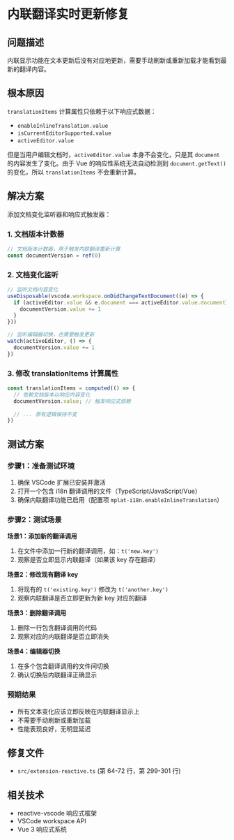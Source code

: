 # 内联翻译实时更新修复

## 问题描述
内联显示功能在文本更新后没有对应地更新，需要手动刷新或重新加载才能看到最新的翻译内容。

## 根本原因
`translationItems` 计算属性只依赖于以下响应式数据：
- `enableInlineTranslation.value`
- `isCurrentEditorSupported.value` 
- `activeEditor.value`

但是当用户编辑文档时，`activeEditor.value` 本身不会变化，只是其 `document` 的内容发生了变化。由于 Vue 的响应性系统无法自动检测到 `document.getText()` 的变化，所以 `translationItems` 不会重新计算。

## 解决方案
添加文档变化监听器和响应式触发器：

### 1. 文档版本计数器
```typescript
// 文档版本计数器，用于触发内联翻译重新计算
const documentVersion = ref(0)
```

### 2. 文档变化监听
```typescript
// 监听文档内容变化
useDisposable(vscode.workspace.onDidChangeTextDocument((e) => {
  if (activeEditor.value && e.document === activeEditor.value.document) {
    documentVersion.value += 1
  }
}))

// 监听编辑器切换，也需要触发更新
watch(activeEditor, () => {
  documentVersion.value += 1
})
```

### 3. 修改 translationItems 计算属性
```typescript
const translationItems = computed(() => {
  // 依赖文档版本以响应内容变化
  documentVersion.value; // 触发响应式依赖
  
  // ... 原有逻辑保持不变
})
```

## 测试方案

### 步骤1：准备测试环境
1. 确保 VSCode 扩展已安装并激活
2. 打开一个包含 i18n 翻译调用的文件（TypeScript/JavaScript/Vue）
3. 确保内联翻译功能已启用（配置项 `mplat-i18n.enableInlineTranslation`）

### 步骤2：测试场景

**场景1：添加新的翻译调用**
1. 在文件中添加一行新的翻译调用，如：`t('new.key')`
2. 观察是否立即显示内联翻译（如果该 key 存在翻译）

**场景2：修改现有翻译 key**
1. 将现有的 `t('existing.key')` 修改为 `t('another.key')`
2. 观察内联翻译是否立即更新为新 key 对应的翻译

**场景3：删除翻译调用**
1. 删除一行包含翻译调用的代码
2. 观察对应的内联翻译是否立即消失

**场景4：编辑器切换**
1. 在多个包含翻译调用的文件间切换
2. 确认切换后内联翻译正确显示

### 预期结果
- 所有文本变化应该立即反映在内联翻译显示上
- 不需要手动刷新或重新加载
- 性能表现良好，无明显延迟

## 修复文件
- `src/extension-reactive.ts` (第 64-72 行，第 299-301 行)

## 相关技术
- reactive-vscode 响应式框架
- VSCode workspace API
- Vue 3 响应式系统 